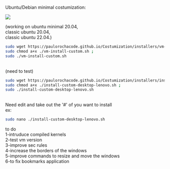 Ubuntu/Debian minimal costumization: </br>

<img src="https://github.com/paulorochacode/Costumization/blob/main/images/costumization.png?raw=true">

<!--(need to test)</br></br>
-->
(working on ubuntu minimal 20.04,</br> 
            classic ubuntu 20.04,</br>
            classic ubuntu 22.04.)</br>
```bash
sudo wget https://paulorochacode.github.io/Costumization/installers/vm-install-custom.sh ;
sudo chmod a+x ./vm-install-custom.sh ;
sudo ./vm-install-custom.sh
```
</br>
(need to test)</br>

```bash
sudo wget https://paulorochacode.github.io/Costumization/installers/install-custom-desktop-lenovo.sh ;
sudo chmod a+x ./install-custom-desktop-lenovo.sh ;
sudo ./install-custom-desktop-lenovo.sh
```
</br>
Need edit and take out the '#' of you want to install
</br>ex: 

```bash
sudo nano ./install-custom-desktop-lenovo.sh
```

to do</br>
1-intruduce compiled kernels</br>
2-test vm version</br>
3-improve sec rules</br>
4-increase the borders of the windows</br>
5-improve commands to resize and move the windows</br>
6-to fix bookmarks application

